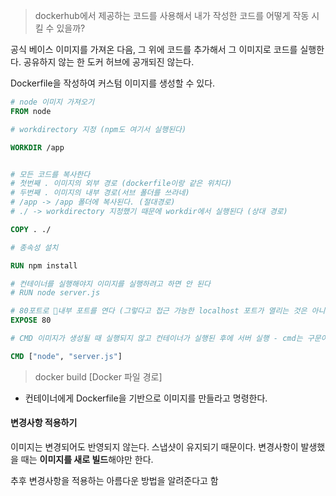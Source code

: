 
>dockerhub에서 제공하는 코드를 사용해서 내가 작성한 코드를 어떻게 작동 시킬 수 있을까?

공식 베이스 이미지를 가져온 다음, 그 위에 코드를 추가해서 그 이미지로 코드를 실행한다.
공유하지 않는 한 도커 허브에 공개되진 않는다.

Dockerfile을 작성하여 커스텀 이미지를 생성할 수 있다.

```dockerfile
# node 이미지 가져오기
FROM node

# workdirectory 지정 (npm도 여기서 실행된다)

WORKDIR /app


# 모든 코드를 복사한다
# 첫번째 . 이미지의 외부 경로 (dockerfile이랑 같은 위치다)
# 두번째 . 이미지의 내부 경로(서브 폴더를 쓰라네)
# /app -> /app 폴더에 복사된다. (절대경로)
# ./ -> workdirectory 지정했기 때문에 workdir에서 실행된다 (상대 경로)

COPY . ./

# 종속성 설치

RUN npm install

# 컨테이너를 실행해야지 이미지를 실행하려고 하면 안 된다 
# RUN node server.js

# 80포트로 내부 포트를 연다 (그렇다고 접근 가능한 localhost 포트가 열리는 것은 아니다.)
EXPOSE 80

# CMD 이미지가 생성될 때 실행되지 않고 컨테이너가 실행된 후에 서버 실행 - cmd는 구문이 좀 다르다.

CMD ["node", "server.js"]
```


> docker build [Docker 파일 경로]
- 컨테이너에게 Dockerfile을 기반으로 이미지를 만들라고 명령한다.


#### 변경사항 적용하기
이미지는 변경되어도 반영되지 않는다. 스냅샷이 유지되기 때문이다.
변경사항이 발생했을 때는 **이미지를 새로 빌드**해야만 한다.

추후 변경사항을 적용하는 아름다운 방법을 알려준다고 함